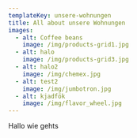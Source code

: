 ```yaml
---
templateKey: unsere-wohnungen
title: All about unsere Wohnungen
images:
  - alt: Coffee beans
    image: /img/products-grid1.jpg
  - alt: halo
    image: /img/products-grid3.jpg
  - alt: halo2
    image: /img/chemex.jpg
  - alt: test2
    image: /img/jumbotron.jpg
  - alt: kjadfök
    image: /img/flavor_wheel.jpg
---
```

Hallo wie gehts
